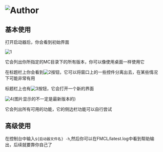 # ![Author](https://img.shields.io/badge/Author-YongjianWang-green.svg)

## 基本使用

打开启动器后，你会看到初始界面

![1](qrc:/Pictures/launcher.1.png)

它会列出你所指定的MC目录下的所有版本，你可以像使用桌面一样使用它

在标题栏上你会看到![2](qrc:/Pictures/launcher.2.png)按钮，它可以将窗口上的一些控件分离出去，在某些情况下可能非常有用

标题栏上也有![3](qrc:/Pictures/launcher.3.png)按钮，它会打开一个新的界面

![4](qrc:/Pictures/launcher.4.png)(图片显示的不一定是最新版本的)

它会列出所有可用的功能，它的侧边栏功能可以自行尝试

## 高级使用

在控制台中输入`${启动器文件名} -h`,然后你可以在FMCL/latest.log中看到帮助输出，后续就要靠你自己了
